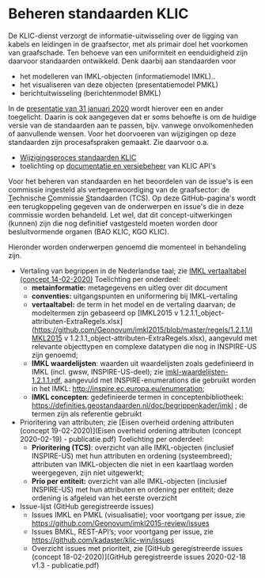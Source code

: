# Beheren standaarden KLIC

De KLIC-dienst verzorgt de informatie-uitwisseling over de ligging van kabels en leidingen in de graafsector, met als primair doel het voorkomen van graafschade. Ten behoeve van een uniformiteit en eenduidigheid zijn daarvoor standaarden ontwikkeld. Denk daarbij aan standaarden voor

- het modelleren van IMKL-objecten (informatiemodel IMKL)..
- het visualiseren van deze objecten (presentatiemodel PMKL)
- berichtuitwisseling (berichtenmodel BMKL)

In de [presentatie van 31 januari 2020](KLIC-standaarden%20KLIC%20bijeenkomst%2031%20januari%202020.ppsx) wordt hierover een en ander toegelicht.
Daarin is ook aangegeven dat er soms behoefte is om de huidige versie van de standaarden aan te passen, bijv. vanwege onvolkomenheden of aanvullende wensen.
Voor het doorvoeren van wijzigingen op deze standaarden zijn procesafspraken gemaakt. Zie daarvoor o.a.

- [Wijzigingsproces standaarden KLIC](Wijzigingsproces%20standaarden%20KLIC.md)
- toelichting op [documentatie en versiebeheer](API-documentatie%20en%20versiebeheer.md) van KLIC API's

Voor het beheren van standaarden en het beoordelen van de issue's is een commissie ingesteld als vertegenwoordiging van de graafsector: de <u>T</u>echnische <u>C</u>ommissie <u>S</u>tandaarden (TCS).
Op deze GitHub-pagina's wordt een terugkoppeling gegeven van de onderwerpen en issue's die in deze commissie worden behandeld. Let wel, dat dit concept-uitwerkingen (kunnen) zijn die nog definitief vastgesteld moeten worden door besluitvormende organen (BAO KLIC, KGO KLIC).

Hieronder worden onderwerpen genoemd die momenteel in behandeling zijn.

- Vertaling van begrippen in de Nederlandse taal; zie [IMKL vertaaltabel (concept 14-02-2020)](IMKL%20%vertaaltabel%20%2020-02-14%20%-%20%publicatie.pdf) 
  Toelichting per onderdeel:
  - **metainformatie:** metagegevens en uitleg over dit document
  - **conventies:** uitgangspunten en uniformering bij IMKL-vertaling
  - **vertaaltabel:** de term in het model en de vertaling daarvan;
    de modeltermen zijn gebaseerd op [IMKL2015 v 1.2.1.1_object-attributen-ExtraRegels.xlsx](https://github.com/Geonovum/imkl2015/blob/master/regels/1.2.1.1/IMKL2015 v 1.2.1.1_object-attributen-ExtraRegels.xlsx), aangevuld met relevante objecttypen en complexe datatypen die nog in INSPIRE-US zijn genoemd;
  - **IMKL waardelijsten**: waarden uit waardelijsten zoals gedefinieerd in IMKL (incl. gwsw, INSPIRE-US-deel); 
    zie [imkl-waardelijsten-1.2.1.1.rdf](https://github.com/Geonovum/imkl2015/blob/master/waardelijst/1.2.1.1/imkl-waardelijsten-1.2.1.1.rdf), aangevuld met INSPIRE-enumerations die gebruikt worden in het IMKL: http://inspire.ec.europa.eu/enumeration;
  - **IMKL concepten**: gedefinieerde termen in conceptenbibliotheek: https://definities.geostandaarden.nl/doc/begrippenkader/imkl ; de termen zijn als referentie gebruikt
- Prioritering van attributen; zie [Eisen overheid ordening attributen (concept 19-02-2020)](Eisen overheid ordening attributen (concept 2020-02-19) - publicatie.pdf)
  Toelichting per onderdeel:
  - **Prioritering (TCS)**: overzicht van alle IMKL-objecten (inclusief INSPIRE-US) met hun attributen en ordening (systeembreed);
    attributen van IMKL-objecten die niet in een kaartlaag worden weergegeven, zijn niet uitgewerkt;
  - **Prio per entiteit:** overzicht van alle IMKL-objecten (inclusief INSPIRE-US) met hun attributen en ordening per entiteit;
    deze ordening is afgeleid van het eerste overzicht
- Issue-lijst (GitHub geregistreerde issues)
  - Issues IMKL en PMKL (visualisatie);
    voor voortgang per issue, zie https://github.com/Geonovum/imkl2015-review/issues
  - Issues BMKL, REST-API’s;
    voor voortgang per issue, zie https://github.com/kadaster/klic-win/issues
  - Overzicht issues met prioriteit, zie [GitHub geregistreerde issues (concept 18-02-2020)](GitHub geregistreerde issues 2020-02-18 v1.3 - publicatie.pdf)

